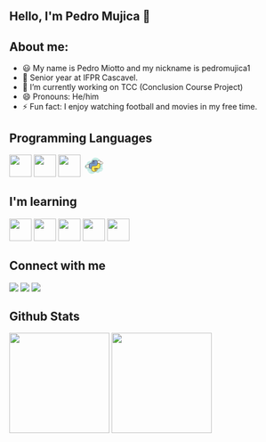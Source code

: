 ## Hello, I'm Pedro Mujica 👋 


## About me:
- 😃 My name is Pedro Miotto and my nickname is pedromujica1
- 📖 Senior year at IFPR Cascavel.
- 🔭 I’m currently working on TCC (Conclusion Course Project)
- 😄 Pronouns: He/him
- ⚡ Fun fact: I enjoy watching football and movies in my free time.

## Programming Languages

 <img src="https://cdn.jsdelivr.net/gh/devicons/devicon/icons/java/java-original.svg" width="40" height="40"/> <img src="https://cdn.jsdelivr.net/gh/devicons/devicon/icons/python/python-original.svg" width="40" height="40"/> <img src="https://cdn.jsdelivr.net/gh/devicons/devicon/icons/javascript/javascript-original.svg" width="40" height="40"/> <svg xmlns="http://www.w3.org/2000/svg" x="0px" y="0px" width="40" height="40" viewBox="0 0 100 100">
<path fill="#c5ebe4" d="M87.215,56.71C88.35,54.555,89,52.105,89,49.5c0-6.621-4.159-12.257-10.001-14.478 C78.999,35.015,79,35.008,79,35c0-11.598-9.402-21-21-21c-9.784,0-17.981,6.701-20.313,15.757C36.211,29.272,34.638,29,33,29 c-7.692,0-14.023,5.793-14.89,13.252C12.906,43.353,9,47.969,9,53.5C9,59.851,14.149,65,20.5,65c0.177,0,0.352-0.012,0.526-0.022 C21.022,65.153,21,65.324,21,65.5C21,76.822,30.178,86,41.5,86c6.437,0,12.175-2.972,15.934-7.614C59.612,80.611,62.64,82,66,82 c4.65,0,8.674-2.65,10.666-6.518C77.718,75.817,78.837,76,80,76c6.075,0,11-4.925,11-11C91,61.689,89.53,58.727,87.215,56.71z"></path><path fill="#fbfaed" d="M70.713,42.5V43h-3v-0.5c0,0-4.242,0-5.5,0c-2.485,0-4.5-2.015-4.5-4.5 c0-2.333,1.782-4.229,4.055-4.455c-0.022-0.181-0.055-0.358-0.055-0.545c0-2.485,2.015-4.5,4.5-4.5 c1.438,0,2.703,0.686,3.527,1.736c0.14-2.636,2.302-4.736,4.973-4.736c2.761,0,5,2.239,5,5c0,0.446-0.077,0.87-0.187,1.282 c0.642-0.777,1.6-1.282,2.687-1.282c1.781,0,3.234,1.335,3.455,3.055c0.181-0.022,0.358-0.055,0.545-0.055 c2.485,0,4.5,2.015,4.5,4.5s-2.015,4.5-4.5,4.5s-9.5,0-9.5,0H70.713z"></path><path fill="#472b29" d="M74.713,25c3.033,0,5.5,2.467,5.5,5.5c0,0.016,0,0.031,0,0.047c0.602-0.355,1.29-0.547,2-0.547 c1.831,0,3.411,1.261,3.858,3.005C86.118,33.002,86.165,33,86.213,33c2.757,0,5,2.243,5,5s-2.243,5-5,5h-15.5 c-0.276,0-0.5-0.224-0.5-0.5s0.224-0.5,0.5-0.5h15.5c2.206,0,4-1.794,4-4s-1.794-4-4-4c-0.117,0-0.23,0.017-0.343,0.032 l-0.141,0.019c-0.021,0.003-0.041,0.004-0.062,0.004c-0.246,0-0.462-0.185-0.495-0.437C84.981,32.125,83.709,31,82.213,31 c-0.885,0-1.723,0.401-2.301,1.1c-0.098,0.118-0.241,0.182-0.386,0.182c-0.078,0-0.156-0.018-0.228-0.056 c-0.209-0.107-0.314-0.346-0.254-0.573c0.115-0.435,0.169-0.801,0.169-1.153c0-2.481-2.019-4.5-4.5-4.5 c-2.381,0-4.347,1.872-4.474,4.263c-0.011,0.208-0.15,0.387-0.349,0.45c-0.05,0.016-0.101,0.024-0.152,0.024 c-0.15,0-0.296-0.069-0.392-0.192C68.575,29.563,67.434,29,66.213,29c-2.206,0-4,1.794-4,4c0,0.117,0.017,0.23,0.032,0.343 l0.019,0.141c0.016,0.134-0.022,0.268-0.106,0.373s-0.207,0.172-0.34,0.185c-2.056,0.205-3.605,1.907-3.605,3.958 c0,2.206,1.794,4,4,4h5.5c0.276,0,0.5,0.224,0.5,0.5s-0.224,0.5-0.5,0.5h-5.5c-2.757,0-5-2.243-5-5 c0-2.397,1.689-4.413,4.003-4.877c-0.002-0.041-0.003-0.082-0.003-0.123c0-2.757,2.243-5,5-5c1.176,0,2.293,0.416,3.183,1.164 C69.994,26.76,72.158,25,74.713,25L74.713,25z"></path><path fill="#472b29" d="M76.213,32c1.403,0,2.609,0.999,2.913,2.341C79.493,34.119,79.912,34,80.338,34 c1.202,0,2.198,0.897,2.353,2.068C82.894,36.022,83.087,36,83.276,36c1.529,0,2.811,1.2,2.918,2.732 c0.009,0.138-0.095,0.258-0.232,0.268c-0.006,0-0.012,0-0.018,0c-0.13,0-0.24-0.101-0.249-0.232 c-0.089-1.271-1.151-2.268-2.419-2.268c-0.229,0-0.47,0.042-0.738,0.127c-0.022,0.007-0.045,0.01-0.067,0.01 c-0.055,0-0.11-0.02-0.156-0.054c-0.064-0.046-0.102-0.128-0.102-0.208c0-1.034-0.841-1.875-1.875-1.875 c-0.447,0-0.885,0.168-1.231,0.473c-0.047,0.041-0.106,0.063-0.165,0.063c-0.032,0-0.063-0.006-0.093-0.019 c-0.088-0.035-0.148-0.117-0.155-0.212c-0.104-1.293-1.193-2.305-2.481-2.305c-0.208,0-0.425,0.034-0.682,0.107 c-0.023,0.007-0.047,0.01-0.07,0.01c-0.109,0-0.207-0.073-0.239-0.182c-0.038-0.133,0.039-0.271,0.172-0.309 C75.696,32.04,75.957,32,76.213,32L76.213,32z"></path><path fill="#472b29" d="M62.33,33.5c1.326,0,2.508,0.897,2.874,2.182c0.038,0.133-0.039,0.271-0.172,0.309 C65.008,35.997,64.985,36,64.963,36c-0.109,0-0.209-0.072-0.24-0.182C64.418,34.748,63.434,34,62.33,34 c-0.117,0-0.23,0.014-0.342,0.029c-0.012,0.002-0.023,0.003-0.035,0.003c-0.121,0-0.229-0.092-0.246-0.217 c-0.019-0.137,0.077-0.263,0.214-0.281C62.055,33.516,62.191,33.5,62.33,33.5L62.33,33.5z"></path><path fill="#fff" d="M27.5,77h-10c-0.276,0-0.5-0.224-0.5-0.5s0.224-0.5,0.5-0.5h10c0.276,0,0.5,0.224,0.5,0.5 S27.777,77,27.5,77z"></path><path fill="#fff" d="M30.5,77h-1c-0.276,0-0.5-0.224-0.5-0.5s0.224-0.5,0.5-0.5h1c0.276,0,0.5,0.224,0.5,0.5 S30.777,77,30.5,77z"></path><path fill="#fff" d="M35.491,79H26.5c-0.276,0-0.5-0.224-0.5-0.5s0.224-0.5,0.5-0.5h8.991c0.276,0,0.5,0.224,0.5,0.5 S35.767,79,35.491,79z"></path><path fill="#fff" d="M24.5,79h-1c-0.276,0-0.5-0.224-0.5-0.5s0.224-0.5,0.5-0.5h1c0.276,0,0.5,0.224,0.5,0.5 S24.777,79,24.5,79z"></path><path fill="#fff" d="M21.5,79h-2c-0.276,0-0.5-0.224-0.5-0.5s0.224-0.5,0.5-0.5h2c0.276,0,0.5,0.224,0.5,0.5 S21.777,79,21.5,79z"></path><path fill="#fff" d="M27.5,81h-2c-0.276,0-0.5-0.224-0.5-0.5s0.224-0.5,0.5-0.5h2c0.276,0,0.5,0.224,0.5,0.5 S27.776,81,27.5,81z"></path><path fill="#fff" d="M30.5,72c-0.177,0-0.823,0-1,0c-0.276,0-0.5,0.224-0.5,0.5s0.224,0.5,0.5,0.5c0.177,0,0.823,0,1,0 c0.276,0,0.5-0.224,0.5-0.5S30.776,72,30.5,72z"></path><path fill="#fff" d="M30.5,74c-0.177,0-4.823,0-5,0c-0.276,0-0.5,0.224-0.5,0.5s0.224,0.5,0.5,0.5c0.177,0,4.823,0,5,0 c0.276,0,0.5-0.224,0.5-0.5S30.776,74,30.5,74z"></path><path fill="#fff" d="M35.5,76c-0.177,0-2.823,0-3,0c-0.276,0-0.5,0.224-0.5,0.5s0.224,0.5,0.5,0.5c0.177,0,2.823,0,3,0 c0.276,0,0.5-0.224,0.5-0.5S35.776,76,35.5,76z"></path><g><path fill="#fff" d="M86.5,70h-10c-0.276,0-0.5-0.224-0.5-0.5s0.224-0.5,0.5-0.5h10c0.276,0,0.5,0.224,0.5,0.5 S86.776,70,86.5,70z"></path><path fill="#fff" d="M90.5,70h-2c-0.276,0-0.5-0.224-0.5-0.5s0.224-0.5,0.5-0.5h2c0.276,0,0.5,0.224,0.5,0.5 S90.776,70,90.5,70z"></path><path fill="#fff" d="M95.5,72h-10c-0.276,0-0.5-0.224-0.5-0.5s0.224-0.5,0.5-0.5h10c0.276,0,0.5,0.224,0.5,0.5 S95.777,72,95.5,72z"></path><path fill="#fff" d="M83.5,72h-1c-0.276,0-0.5-0.224-0.5-0.5s0.224-0.5,0.5-0.5h1c0.276,0,0.5,0.224,0.5,0.5 S83.776,72,83.5,72z"></path><path fill="#fff" d="M80.47,72H78.5c-0.276,0-0.5-0.224-0.5-0.5s0.224-0.5,0.5-0.5h1.97c0.276,0,0.5,0.224,0.5,0.5 S80.746,72,80.47,72z"></path><path fill="#fff" d="M89.5,68h-5c-0.276,0-0.5-0.224-0.5-0.5s0.224-0.5,0.5-0.5h5c0.276,0,0.5,0.224,0.5,0.5 S89.777,68,89.5,68z"></path><path fill="#fff" d="M86.5,74h-2c-0.276,0-0.5-0.224-0.5-0.5s0.224-0.5,0.5-0.5h2c0.276,0,0.5,0.224,0.5,0.5 S86.776,74,86.5,74z"></path></g><g><path fill="#fbfaed" d="M19.287,57.5c0,0-1.567,0-3.5,0s-3.5-1.567-3.5-3.5c0-1.781,1.335-3.234,3.055-3.455 c-0.028-0.179-0.055-0.358-0.055-0.545c0-1.933,1.567-3.5,3.5-3.5c1.032,0,1.95,0.455,2.59,1.165 c0.384-1.808,1.987-3.165,3.91-3.165c2.209,0,4,1.791,4,4c0,0.191-0.03,0.374-0.056,0.558c0.428-0.344,0.964-0.558,1.556-0.558 c1.228,0,2.245,0.887,2.455,2.055c0.179-0.028,0.358-0.055,0.545-0.055c1.933,0,3.5,1.567,3.5,3.5s-1.567,3.5-3.5,3.5 s-7.5,0-7.5,0V58h-7V57.5z"></path><path fill="#472b29" d="M17.537,53c0.138,0,0.25-0.112,0.25-0.25c0-1.223-0.995-2.218-2.218-2.218 c-0.034,0.009-0.737-0.001-1.244,0.136c-0.133,0.036-0.212,0.173-0.176,0.306c0.036,0.134,0.173,0.213,0.306,0.176 c0.444-0.12,1.1-0.12,1.113-0.118c0.948,0,1.719,0.771,1.719,1.718C17.287,52.888,17.399,53,17.537,53z"></path><circle cx="24.287" cy="57.5" r=".5" fill="#472b29"></circle><path fill="#472b29" d="M15.787,58h3.5c0.276,0,0.5-0.224,0.5-0.5s-0.224-0.5-0.5-0.5h-3.5c-1.654,0-3-1.346-3-3 c0-1.496,1.125-2.768,2.618-2.959c0.134-0.018,0.255-0.088,0.336-0.196s0.115-0.244,0.094-0.377 c-0.023-0.154-0.048-0.308-0.048-0.468c0-1.654,1.346-3,3-3c0.85,0,1.638,0.355,2.219,1c0.125,0.139,0.321,0.198,0.5,0.148 c0.182-0.049,0.321-0.195,0.36-0.379C22.207,46.165,23.646,45,25.287,45c1.93,0,3.5,1.57,3.5,3.5c0,0.143-0.021,0.28-0.041,0.418 c-0.029,0.203,0.063,0.438,0.242,0.54s0.396,0.118,0.556-0.01C29.909,49.155,30.338,49,30.787,49c0.966,0,1.792,0.691,1.963,1.644 c0.048,0.267,0.296,0.446,0.569,0.405C33.473,51.025,33.627,51,33.787,51c1.654,0,3,1.346,3,3s-1.346,3-3,3h-7.5 c-0.276,0-0.5,0.224-0.5,0.5s0.224,0.5,0.5,0.5h7.5c2.206,0,4-1.794,4-4s-1.794-4-4-4c-0.059,0-0.116,0.002-0.174,0.006 C33.199,48.82,32.076,48,30.787,48c-0.349,0-0.689,0.061-1.011,0.18C29.611,45.847,27.661,44,25.287,44 c-1.831,0-3.466,1.127-4.153,2.774C20.454,46.276,19.632,46,18.787,46c-2.206,0-4,1.794-4,4c0,0.048,0.001,0.095,0.004,0.142 c-1.743,0.448-3.004,2.027-3.004,3.858C11.787,56.206,13.581,58,15.787,58z"></path><path fill="#472b29" d="M21.287,57c0.159,0,0.841,0,1,0c0.276,0,0.5,0.224,0.5,0.5s-0.224,0.5-0.5,0.5 c-0.159,0-0.841,0-1,0c-0.276,0-0.5-0.224-0.5-0.5S21.011,57,21.287,57z"></path></g><g><path fill="#789ac9" d="M41.426,37.537v-3.241c0-5.114,4.146-9.259,9.259-9.259h6.944c4.602,0,8.333,3.731,8.333,8.333 v9.259c0,4.602-3.731,8.333-8.333,8.333H47.444c-4.091,0-7.407,3.316-7.407,7.407V63h-3.704C31.731,63,28,59.269,28,54.667V47.84 c0-5.489,4.349-9.99,9.834-10.179L41.426,37.537z"></path><path fill="#f7e151" d="M64.574,63.463v3.241c0,5.114-4.146,9.259-9.259,9.259H48.37c-4.602,0-8.333-3.731-8.333-8.333 V58.37c0-4.602,3.731-8.333,8.333-8.333h10.185c4.091,0,7.407-3.316,7.407-7.407V38h3.704C74.269,38,78,41.731,78,46.333v6.827 c0,5.489-4.349,9.99-9.834,10.179L64.574,63.463z"></path><path fill="#472b29" d="M40.274,63.237h-5.33c-3.96,0-7.182-3.222-7.182-7.182v-9.26c0-5.491,4.468-9.959,9.96-9.959h3.003 v-3.004c0-4.98,4.053-9.033,9.033-9.033h8.334c4.98,0,9.033,4.053,9.033,9.033v8.334c0,4.98-4.053,9.033-9.033,9.033h-9.26 c-4.72,0-8.559,3.839-8.559,8.559V63.237z M37.723,38.237c-4.72,0-8.56,3.839-8.56,8.559v9.26c0,3.188,2.594,5.781,5.781,5.781 h3.93v-2.078c0-5.491,4.468-9.959,9.959-9.959h9.26c4.209,0,7.633-3.424,7.633-7.633v-8.334c0-4.209-3.424-7.633-7.633-7.633 h-8.334c-4.209,0-7.633,3.424-7.633,7.633v3.004h11.337c0.387,0,0.7,0.313,0.7,0.7s-0.313,0.7-0.7,0.7H37.723z"></path><path fill="#472b29" d="M68.277,64.163h-9.259c-0.387,0-0.7-0.313-0.7-0.7s0.313-0.7,0.7-0.7h9.259 c4.72,0,8.56-3.839,8.56-8.559v-9.26c0-3.188-2.594-5.781-5.781-5.781h-4.63c-0.387,0-0.7-0.313-0.7-0.7s0.313-0.7,0.7-0.7h4.63 c3.96,0,7.182,3.222,7.182,7.182v9.26C78.237,59.695,73.77,64.163,68.277,64.163z"></path><path fill="#472b29" d="M56.241,76.2h-8.334c-4.98,0-9.033-4.053-9.033-9.033v-4.63c0-0.387,0.313-0.7,0.7-0.7 s0.7,0.313,0.7,0.7v4.63c0,4.209,3.424,7.633,7.633,7.633h8.334c4.209,0,7.633-3.424,7.633-7.633v-3.004H52.537 c-0.387,0-0.7-0.313-0.7-0.7s0.313-0.7,0.7-0.7h12.737v4.404C65.274,72.147,61.222,76.2,56.241,76.2z"></path><path fill="#472b29" d="M53.463,40.814h-7.407c-0.276,0-0.5-0.224-0.5-0.5s0.224-0.5,0.5-0.5h7.407 c0.276,0,0.5,0.224,0.5,0.5S53.739,40.814,53.463,40.814z"></path><path fill="#472b29" d="M43.277,40.814H40.5c-0.276,0-0.5-0.224-0.5-0.5s0.224-0.5,0.5-0.5h2.777 c0.276,0,0.5,0.224,0.5,0.5S43.554,40.814,43.277,40.814z"></path><path fill="#472b29" d="M59.944,61.186h-7.407c-0.276,0-0.5-0.224-0.5-0.5s0.224-0.5,0.5-0.5h7.407 c0.276,0,0.5,0.224,0.5,0.5S60.221,61.186,59.944,61.186z"></path><path fill="#472b29" d="M65.5,61.186h-2.777c-0.276,0-0.5-0.224-0.5-0.5s0.224-0.5,0.5-0.5H65.5c0.276,0,0.5,0.224,0.5,0.5 S65.776,61.186,65.5,61.186z"></path><circle cx="49.5" cy="31.5" r="2.5" fill="#472b29"></circle><circle cx="56.5" cy="69.5" r="2.5" fill="#472b29"></circle></g>
</svg>   </a>

## I'm learning

<div>
<img src="https://cdn.jsdelivr.net/gh/devicons/devicon/icons/git/git-original.svg" width="40" height="40"/> <img width ='40px' src ='https://raw.githubusercontent.com/rahulbanerjee26/githubAboutMeGenerator/main/icons/css.svg'> <img src="https://cdn.jsdelivr.net/gh/devicons/devicon/icons/linux/linux-original.svg" width="40" height="40"/> <img src="https://cdn.jsdelivr.net/gh/devicons/devicon/icons/androidstudio/androidstudio-original.svg" width="40" height="40"/> <img src="https://cdn.jsdelivr.net/gh/devicons/devicon/icons/bootstrap/bootstrap-original.svg" width="40" height="40"/>

</div>
          
## Connect with me

<div>

<a href="https://letterboxd.com/pedro_mujica13/" target="_blank"><img src="https://img.shields.io/badge/-Instagram-%23E4405F?style=for-the-badge&logo=instagram&logoColor=white" target="_blank"></a>
<a href = "mailto:contato@miottopedro@gmail.com"><img src="https://img.shields.io/badge/Gmail-D14836?style=for-the-badge&logo=gmail&logoColor=white" target="_blank"></a>
<a href="" target="_blank"><img src="https://img.shields.io/badge/-LinkedIn-%230077B5?style=for-the-badge&logo=linkedin&logoColor=white" target="_blank"></a>   
</div>

## Github Stats

<div>
  <img height="180em" src="https://github-readme-stats.vercel.app/api?username=pedromujica1&show_icons=true&theme=dracula&include_all_commits=true&count_private=true"/>
  <img height="180em" src="https://github-readme-stats-eight-theta.vercel.app/api/top-langs/?username=pedromujica1&layout=compact&langs_count=8&theme=algolia"/>
</div>
<!--
**pedromujica1/pedromujica1** is a ✨ _special_ ✨ repository because its `README.md` (this file) appears on your GitHub profile.

Here are some ideas to get you started:

- 🔭 I’m currently working on ...
- 🌱 I’m currently learning ...
- 👯 I’m looking to collaborate on ...
- 🤔 I’m looking for help with ...
- 💬 Ask me about ...
- 📫 How to reach me: ...
- 😄 Pronouns: ...
- ⚡ Fun fact: ...
-->
